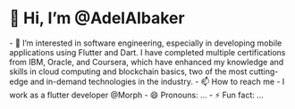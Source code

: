 <h1> 👋 Hi, I’m @AdelAlbaker</h1>
- 👀 I’m interested in software engineering, especially in developing mobile applications using Flutter and Dart.
  I have completed multiple certifications from IBM, Oracle, and Coursera,
  which have enhanced my knowledge and skills in cloud computing and blockchain basics, two of the most cutting-edge and in-demand technologies in the industry.
- 📫 How to reach me 
- I work as a flutter developer @Morph
- 😄 Pronouns: ...
- ⚡ Fun fact: ...

<!---
AdelAlbaker/AdelAlbaker is a ✨ special ✨ repository because its `README.md` (this file) appears on your GitHub profile.
You can click the Preview link to take a look at your changes.
--->
